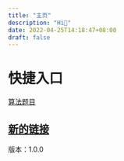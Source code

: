 ```yaml
---
title: "主页"
description: "Hi👋"
date: 2022-04-25T14:18:47+08:00
draft: false
---
```



# 快捷入口

[算法题目](code/算法)

[新的链接](code)
---
版本：1.0.0
